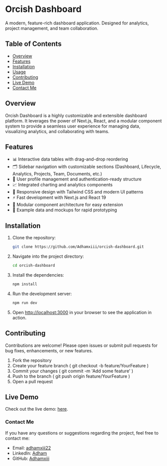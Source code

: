 # Orcish Dashboard

A modern, feature-rich dashboard application. Designed for analytics, project management, and team collaboration.

## Table of Contents

- [Overview](#overview)
- [Features](#features)
- [Installation](#installation)
- [Usage](#usage)
- [Contributing](#contributing)
- [Live Demo](#live-demo)
- [Contact Me](#contact-me)

## Overview

Orcish Dashboard is a highly customizable and extensible dashboard platform. It leverages the power of Next.js, React, and a modular component system to provide a seamless user experience for managing data, visualizing analytics, and collaborating with teams.

## Features

- 📊 Interactive data tables with drag-and-drop reordering
- 🗂️ Sidebar navigation with customizable sections (Dashboard, Lifecycle, Analytics, Projects, Team, Documents, etc.)
- 👥 User profile management and authentication-ready structure
- 📈 Integrated charting and analytics components
- 🎨 Responsive design with Tailwind CSS and modern UI patterns
- ⚡ Fast development with Next.js and React 19
- 🧩 Modular component architecture for easy extension
- 📝 Example data and mockups for rapid prototyping

## Installation

1. Clone the repository:

   ```bash
   git clone https://github.com/Adhamxiii/orcish-dashboard.git
   ```

2. Navigate into the project directory:

   ```bash
   cd orcish-dashboard
   ```

3. Install the dependencies:

   ```bash
   npm install
   ```

4. Run the development server:

   ```bash
   npm run dev
   ```

5. Open [http://localhost:3000](http://localhost:3000) in your browser to see the application in action.

## Contributing
Contributions are welcome! Please open issues or submit pull requests for bug fixes, enhancements, or new features.

1. Fork the repository
2. Create your feature branch ( git checkout -b feature/YourFeature )
3. Commit your changes ( git commit -m 'Add some feature' )
4. Push to the branch ( git push origin feature/YourFeature )
5. Open a pull request

## Live Demo

Check out the live demo: [here](https://orcish-dashboard-pi.vercel.app/).

### Contact Me

If you have any questions or suggestions regarding the project, feel free to contact me:

- Email: [adhamxiii22](mailto:adhamxiii22@gmail.com)
- LinkedIn: [Adham](https://www.linkedin.com/in/adhamnasser/)
- GitHub: [Adhamxiii](https://github.com/Adhamxiii)
